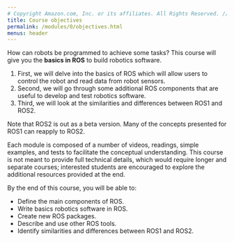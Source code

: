 ```yaml
---
# Copyright Amazon.com, Inc. or its affiliates. All Rights Reserved. // SPDX-License-Identifier: CC-BY-SA-4.0
title: Course objectives
permalink: /modules/0/objectives.html
menus: header
---
```


How can robots be programmed to achieve some tasks?
This course will give you the **basics in ROS** to build robotics software.
1. First, we will delve into the basics of ROS which will allow users to control the robot and read data from robot sensors.
2. Second, we will go through some additional ROS components that are useful to develop and test robotics software.
3. Third, we will look at the similarities and differences between ROS1 and ROS2.

Note that ROS2 is out as a beta version. Many of the concepts presented for ROS1 can reapply to ROS2.

Each module is composed of a number of videos, readings, simple examples, and tests to facilitate the conceptual understanding. This course is not meant to provide full technical details, which would require longer and separate courses; interested students are encouraged to explore the additional resources provided at the end.


By the end of this course, you will be able to:
- Define the main components of ROS.
- Write basics robotics software in ROS.
- Create new ROS packages.
- Describe and use other ROS tools.
- Identify similarities and differences between ROS1 and ROS2.
